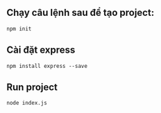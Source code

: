 ## Chạy câu lệnh sau để tạo project:
```npm init```

## Cài đặt express 
```npm install express --save```

## Run project
```node index.js```
